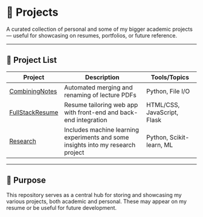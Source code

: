 # 📁 Projects

A curated collection of personal and some of my bigger academic projects — useful for showcasing on resumes, portfolios, or future reference.

---

## 📘 Project List

| Project | Description | Tools/Topics |
|---------|-------------|--------------|
| [CombiningNotes](./CombiningNotes) | Automated merging and renaming of lecture PDFs | Python, File I/O |
| [FullStackResume](./FullStackResume) | Resume tailoring web app with front-end and back-end integration | HTML/CSS, JavaScript, Flask |
| [Research](./Research) | Includes machine learning experiments and some insights into my research project | Python, Scikit-learn, ML |

---

## 📌 Purpose

This repository serves as a central hub for storing and showcasing my various projects, both academic and personal. These may appear on my resume or be useful for future development.

